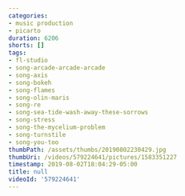 ```yaml
---
categories:
- music production
- picarto
duration: 6206
shorts: []
tags:
- fl-studio
- song-arcade-arcade-arcade
- song-axis
- song-bokeh
- song-flames
- song-olin-maris
- song-re
- song-sea-tide-wash-away-these-sorrows
- song-stress
- song-the-mycelium-problem
- song-turnstile
- song-you-too
thumbPath: /assets/thumbs/20190802230429.jpg
thumbUri: /videos/579224641/pictures/1583351227
timestamp: 2019-08-02T18:04:29-05:00
title: null
videoId: '579224641'
---
```

